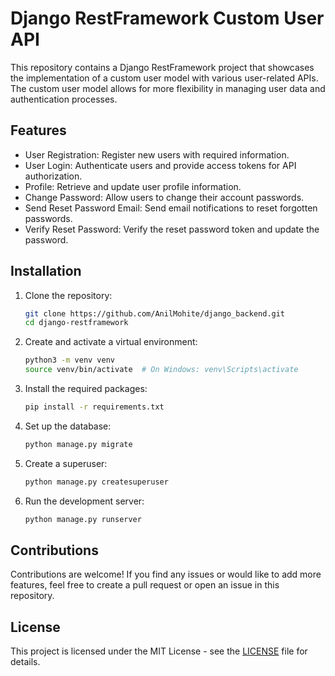 # Django RestFramework Custom User API

This repository contains a Django RestFramework project that showcases the implementation of a custom user model with various user-related APIs. The custom user model allows for more flexibility in managing user data and authentication processes.

## Features

- User Registration: Register new users with required information.
- User Login: Authenticate users and provide access tokens for API authorization.
- Profile: Retrieve and update user profile information.
- Change Password: Allow users to change their account passwords.
- Send Reset Password Email: Send email notifications to reset forgotten passwords.
- Verify Reset Password: Verify the reset password token and update the password.

## Installation

1. Clone the repository:

   ```bash
   git clone https://github.com/AnilMohite/django_backend.git
   cd django-restframework
   ```

2. Create and activate a virtual environment:

   ```bash
   python3 -m venv venv
   source venv/bin/activate  # On Windows: venv\Scripts\activate
   ```

3. Install the required packages:

   ```bash
   pip install -r requirements.txt
   ```

4. Set up the database:

   ```bash
   python manage.py migrate
   ```

5. Create a superuser:

   ```bash
   python manage.py createsuperuser
   ```

6. Run the development server:

   ```bash
   python manage.py runserver
   ```

## Contributions

Contributions are welcome! If you find any issues or would like to add more features, feel free to create a pull request or open an issue in this repository.

## License

This project is licensed under the MIT License - see the [LICENSE](LICENSE) file for details.
